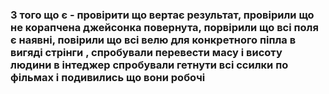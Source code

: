 ### З того що є - провірити що вертає результат, провірили що не корапчена джейсонка повернута, порвірили що всі поля є наявні, повірили що всі велю для конкретного піпла в вигяді стрінги , спробували перевести масу і висоту людини в інтеджер спробували гетнути всі ссилки по фільмах і подивились що вони робочі
